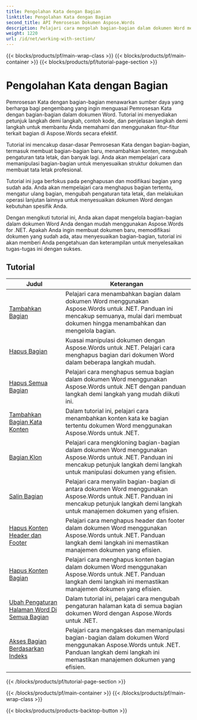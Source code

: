 ```yaml
---
title: Pengolahan Kata dengan Bagian
linktitle: Pengolahan Kata dengan Bagian
second_title: API Pemrosesan Dokumen Aspose.Words
description: Pelajari cara mengolah bagian-bagian dalam dokumen Word menggunakan Aspose.Words for .NET. Tutorial langkah demi langkah dengan contoh kode untuk membuat, mengedit, dan memformat bagian-bagian secara efisien.
weight: 1220
url: /id/net/working-with-section/
---
```


{{< blocks/products/pf/main-wrap-class >}}
{{< blocks/products/pf/main-container >}}
{{< blocks/products/pf/tutorial-page-section >}}

# Pengolahan Kata dengan Bagian

Pemrosesan Kata dengan bagian-bagian menawarkan sumber daya yang berharga bagi pengembang yang ingin menguasai Pemrosesan Kata dengan bagian-bagian dalam dokumen Word. Tutorial ini menyediakan petunjuk langkah demi langkah, contoh kode, dan penjelasan langkah demi langkah untuk membantu Anda memahami dan menggunakan fitur-fitur terkait bagian di Aspose.Words secara efektif.

Tutorial ini mencakup dasar-dasar Pemrosesan Kata dengan bagian-bagian, termasuk membuat bagian-bagian baru, menambahkan konten, mengubah pengaturan tata letak, dan banyak lagi. Anda akan mempelajari cara memanipulasi bagian-bagian untuk menyesuaikan struktur dokumen dan membuat tata letak profesional.

Tutorial ini juga berfokus pada penghapusan dan modifikasi bagian yang sudah ada. Anda akan mempelajari cara menghapus bagian tertentu, mengatur ulang bagian, mengubah pengaturan tata letak, dan melakukan operasi lanjutan lainnya untuk menyesuaikan dokumen Word dengan kebutuhan spesifik Anda.

Dengan mengikuti tutorial ini, Anda akan dapat mengelola bagian-bagian dalam dokumen Word Anda dengan mudah menggunakan Aspose.Words for .NET. Apakah Anda ingin membuat dokumen baru, memodifikasi dokumen yang sudah ada, atau menyesuaikan bagian-bagian, tutorial ini akan memberi Anda pengetahuan dan keterampilan untuk menyelesaikan tugas-tugas ini dengan sukses.

 ## Tutorial
| Judul | Keterangan |
| --- | --- |
| [Tambahkan Bagian](./add-section/) | Pelajari cara menambahkan bagian dalam dokumen Word menggunakan Aspose.Words untuk .NET. Panduan ini mencakup semuanya, mulai dari membuat dokumen hingga menambahkan dan mengelola bagian. |
| [Hapus Bagian](./delete-section/) | Kuasai manipulasi dokumen dengan Aspose.Words untuk .NET. Pelajari cara menghapus bagian dari dokumen Word dalam beberapa langkah mudah. |
| [Hapus Semua Bagian](./delete-all-sections/) | Pelajari cara menghapus semua bagian dalam dokumen Word menggunakan Aspose.Words untuk .NET dengan panduan langkah demi langkah yang mudah diikuti ini. |
| [Tambahkan Bagian Kata Konten](./append-section-content/) | Dalam tutorial ini, pelajari cara menambahkan konten kata ke bagian tertentu dokumen Word menggunakan Aspose.Words untuk .NET.  |
| [Bagian Klon](./clone-section/) | Pelajari cara mengkloning bagian-bagian dalam dokumen Word menggunakan Aspose.Words untuk .NET. Panduan ini mencakup petunjuk langkah demi langkah untuk manipulasi dokumen yang efisien. |
| [Salin Bagian](./copy-section/) | Pelajari cara menyalin bagian-bagian di antara dokumen Word menggunakan Aspose.Words untuk .NET. Panduan ini mencakup petunjuk langkah demi langkah untuk manajemen dokumen yang efisien. |
| [Hapus Konten Header dan Footer](./delete-header-footer-content/) | Pelajari cara menghapus header dan footer dalam dokumen Word menggunakan Aspose.Words untuk .NET. Panduan langkah demi langkah ini memastikan manajemen dokumen yang efisien.  |
| [Hapus Konten Bagian](./delete-section-content/) | Pelajari cara menghapus konten bagian dalam dokumen Word menggunakan Aspose.Words untuk .NET. Panduan langkah demi langkah ini memastikan manajemen dokumen yang efisien. |
| [Ubah Pengaturan Halaman Word Di Semua Bagian](./modify-page-setup-in-all-sections/) | Dalam tutorial ini, pelajari cara mengubah pengaturan halaman kata di semua bagian dokumen Word dengan Aspose.Words untuk .NET. |
| [Akses Bagian Berdasarkan Indeks](./sections-access-by-index/) | Pelajari cara mengakses dan memanipulasi bagian-bagian dalam dokumen Word menggunakan Aspose.Words untuk .NET. Panduan langkah demi langkah ini memastikan manajemen dokumen yang efisien. |
{{< /blocks/products/pf/tutorial-page-section >}}

{{< /blocks/products/pf/main-container >}}
{{< /blocks/products/pf/main-wrap-class >}}

{{< blocks/products/products-backtop-button >}}
